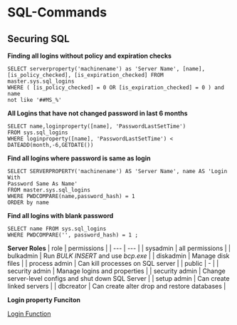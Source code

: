 # SQL-Commands

## Securing SQL

**Finding all logins without policy and expiration checks**
``` 
SELECT serverproperty('machinename') as 'Server Name', [name],
[is_policy_checked], [is_expiration_checked] FROM master.sys.sql_logins
WHERE ( [is_policy_checked] = 0 OR [is_expiration_checked] = 0 ) and name
not like '##MS_%'
```

**All Logins that have not changed password in last 6 months**
```
SELECT name,loginproperty([name], 'PasswordLastSetTime')
FROM sys.sql_logins
WHERE loginproperty([name], 'PasswordLastSetTime') <
DATEADD(month,-6,GETDATE())
```

**Find all logins where password is same as login**
```
SELECT SERVERPROPERTY('machinename') AS 'Server Name', name AS 'Login With
Password Same As Name'
FROM master.sys.sql_logins
WHERE PWDCOMPARE(name,password_hash) = 1
ORDER by name
```

**Find all logins with blank password**
```
SELECT name FROM sys.sql_logins
WHERE PWDCOMPARE('', password_hash) = 1 ;
```

**Server Roles**
| role | permissions |
| --- | --- | 
| sysadmin | all permissions |
| bulkadmin | Run *BULK INSERT* and use *bcp.exe* |
| diskadmin | Manage disk files |
| process admin | Can kill processes on SQL server |
| public | - |
| security admin | Manage logins and properties |
| security admin | Change server-level configs and shut down SQL Server |
| setup admin | Can create linked servers |
| dbcreator | Can create alter drop and restore databases |



**Login property Funciton**

[Login Function](https://docs.microsoft.com/en-us/sql/t-sql/functions/loginproperty-transact-sql?view=sql-server-ver15)
